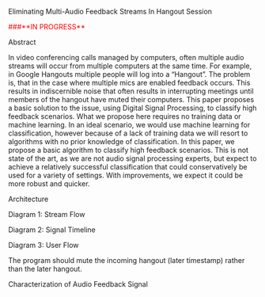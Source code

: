 Eliminating Multi-Audio Feedback Streams In Hangout Session

<span style="color:red">
###**IN PROGRESS**
</span>

Abstract

In video conferencing calls managed by computers, often multiple audio streams will occur from multiple computers at the same time. For example, in Google Hangouts multiple people will log into a “Hangout”. The problem is, that in the case where multiple mics are enabled feedback occurs. This results in indiscernible noise that often results in interrupting meetings until members of the hangout have muted their computers. This paper proposes a basic solution to the issue, using Digital Signal Processing, to classify high feedback scenarios. What we propose here requires no training data or machine learning. In an ideal scenario, we would use machine learning for classification, however because of a lack of training data we will resort to algorithms with no prior knowledge of classification. In this paper, we propose a basic algorithm to classify high feedback scenarios. This is not state of the art, as we are not audio signal processing experts, but expect to achieve a relatively successful classification that could conservatively be used for a variety of settings. With improvements, we expect it could be more robust and quicker. 

Architecture

Diagram 1: Stream Flow












Diagram 2: Signal Timeline



Diagram 3: User Flow

The program should mute the incoming hangout (later timestamp) rather than the later hangout.  

Characterization of Audio Feedback Signal


